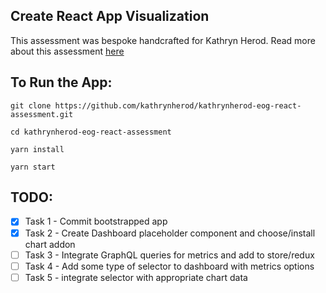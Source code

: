 ## Create React App Visualization

This assessment was bespoke handcrafted for Kathryn Herod.
Read more about this assessment [here](https://react.eogresources.com)

## To Run the App:

`git clone https://github.com/kathrynherod/kathrynherod-eog-react-assessment.git`

`cd kathrynherod-eog-react-assessment`

`yarn install`

`yarn start`

## TODO:
- [x] Task 1 - Commit bootstrapped app
- [x] Task 2 - Create Dashboard placeholder component and choose/install chart addon
- [ ] Task 3 - Integrate GraphQL queries for metrics and add to store/redux
- [ ] Task 4 - Add some type of selector to dashboard with metrics options
- [ ] Task 5 - integrate selector with appropriate chart data
